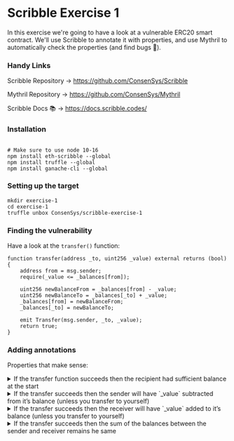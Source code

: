 # Scribble Exercise 1

In this exercise we're going to have a look at a vulnerable ERC20 smart contract. 
We'll use Scribble to annotate it with properties, and use Mythril to automatically check the properties (and find bugs 🐛).

### Handy Links
Scribble Repository -> https://github.com/ConsenSys/Scribble

Mythril Repository -> https://github.com/ConsenSys/Mythril

Scribble Docs 📚 -> https://docs.scribble.codes/

### Installation
```

# Make sure to use node 10-16
npm install eth-scribble --global
npm install truffle --global
npm install ganache-cli --global
```

### Setting up the target

```
mkdir exercise-1
cd exercise-1
truffle unbox ConsenSys/scribble-exercise-1
```


### Finding the vulnerability
Have a look at the `transfer()` function:
```
function transfer(address _to, uint256 _value) external returns (bool) {
    address from = msg.sender;
    require(_value <= _balances[from]);

    uint256 newBalanceFrom = _balances[from] - _value;
    uint256 newBalanceTo = _balances[_to] + _value;
    _balances[from] = newBalanceFrom;
    _balances[_to] = newBalanceTo;

    emit Transfer(msg.sender, _to, _value);
    return true;
}
```

### Adding annotations
Properties that make sense:
<details>
<summary> If the transfer function succeeds then the recipient had sufficient balance at the start</summary>
<br>
<pre>
/// #if_succeeds {:msg "The sender has sufficient balance at the start"} old(_balances[msg.sender] <= _value)
function transfer(address _to, uint256 _value) external returns (bool) {
    ...
}
</pre>
</details>

<details>
<summary> If the transfer succeeds then the sender will have `_value` subtracted from it’s balance (unless you transfer to yourself)</summary>
<br>
<pre>
/// #if_succeeds {:msg "The sender has _value less balance"} msg.sender != _to ==> old(_balances[msg.sender]) - _value == _balances[msg.sender]; 
function transfer(address _to, uint256 _value) external returns (bool) {
    ...
}
</pre>
</details>

<details>
<summary> If the transfer succeeds then the receiver will have `_value` added to it’s balance  (unless you transfer to yourself)</summary>
<br>
<pre>
/// #if_succeeds {:msg "The receiver receives _value"} msg.sender != _to ==> old(_balances[_to]) + _value == _balances[_to]; 
function transfer(address _to, uint256 _value) external returns (bool) {
    ...
}
</pre>
</details>

<details>
<summary>  If the transfer succeeds then the sum of the balances between the sender and receiver remains he same</summary>
<br>
<pre>
/// #if_succeeds {:msg "Transfer does not modify the sum of balances" } old(_balances[_to]) + old(_balances[msg.sender]) == _balances[_to] + _balances[msg.sender];
function transfer(address _to, uint256 _value) external returns (bool) {
    ...
}
</pre>
</details>
